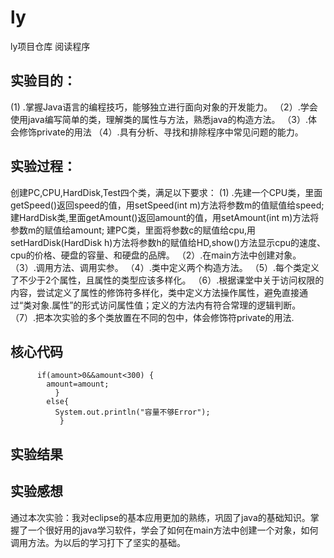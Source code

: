 # ly
ly项目仓库
阅读程序
## 实验目的：
 (1) .掌握Java语言的编程技巧，能够独立进行面向对象的开发能力。
（2）.学会使用java编写简单的类，理解类的属性与方法，熟悉java的构造方法。
（3）.体会修饰private的用法 
（4）.具有分析、寻找和排除程序中常见问题的能力。
## 实验过程：
   创建PC,CPU,HardDisk,Test四个类，满足以下要求：
 (1) .先建一个CPU类，里面getSpeed()返回speed的值，用setSpeed(int m)方法将参数m的值赋值给speed;
      建HardDisk类,里面getAmount()返回amount的值，用setAmount(int m)方法将参数m的赋值给amount;
      建PC类，里面将参数c的赋值给cpu,用setHardDisk(HardDisk h)方法将参数h的赋值给HD,show()方法显示cpu的速度、cpu的价格、硬盘的容量、和硬盘的品牌。 
（2）.在main方法中创建对象。
（3）.调用方法、调用实参。
（4）.类中定义两个构造方法。
（5）.每个类定义了不少于2个属性，且属性的类型应该多样化。
（6）.根据课堂中关于访问权限的内容，尝试定义了属性的修饰符多样化，类中定义方法操作属性，避免直接通过“类对象.属性”的形式访问属性值；定义的方法内有符合常理的逻辑判断。
（7）.把本次实验的多个类放置在不同的包中，体会修饰符private的用法.
## 核心代码
          if(amount>0&&amount<300) {
            amount=amount;
              }
            else{
              System.out.println("容量不够Error");
               }

## 实验结果

## 实验感想
   通过本次实验：我对eclipse的基本应用更加的熟练，巩固了java的基础知识。掌握了一个很好用的java学习软件，学会了如何在main方法中创建一个对象，如何调用方法。为以后的学习打下了坚实的基础。
